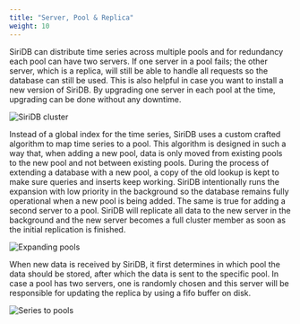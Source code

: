 ```yaml
---
title: "Server, Pool & Replica"
weight: 10
---
```



SiriDB can distribute time series across multiple pools and for redundancy each pool can have two servers. If one server in a pool fails; the other server, which is a replica, will still be able to handle all requests so the database can still be used. This is also helpful in case you want to install a new version of SiriDB. By upgrading one server in each pool at the time, upgrading can be done without any downtime.

![SiriDB cluster](../../images/siridb-cluster.png)

Instead of a global index for the time series, SiriDB uses a custom crafted algorithm to map time series to a pool. This algorithm is designed in such a way that, when adding a new pool, data is only moved from existing pools to the new pool and not between existing pools. During the process of extending a database with a new pool, a copy of the old lookup is kept to make sure queries and inserts keep working. SiriDB intentionally runs the expansion with low priority in the background so the database remains fully operational when a new pool is being added. The same is true for adding a second server to a pool. SiriDB will replicate all data to the new server in the background and the new server becomes a full cluster member as soon as the initial replication is finished.

![Expanding pools](../../images/expanding-pools.png)

When new data is received by SiriDB, it first determines in which pool the data should be stored, after which the data is sent to the specific pool. In case a pool has two servers, one is randomly chosen and this server will be responsible for updating the replica by using a fifo buffer on disk.

![Series to pools](../../images/series-to-pools.png)